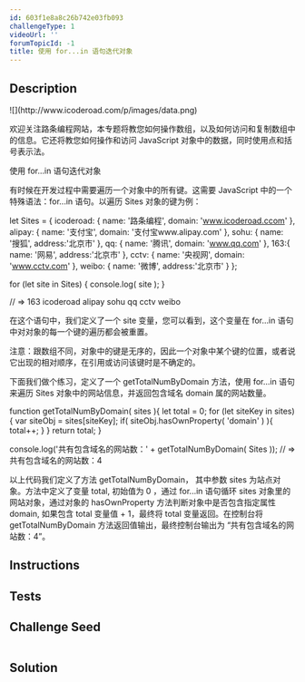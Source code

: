 ```yaml
---
id: 603f1e8a8c26b742e03fb093
challengeType: 1
videoUrl: ''
forumTopicId: -1
title: 使用 for...in 语句迭代对象
---
```


## Description
<section id='description'>
![](http://www.icoderoad.com/p/images/data.png)

欢迎关注路条编程网站，本专题将教您如何操作数组，以及如何访问和复制数组中的信息。它还将教您如何操作和访问 JavaScript 对象中的数据，同时使用点和括号表示法。

使用 for...in 语句迭代对象

有时候在开发过程中需要遍历一个对象中的所有键。这需要 JavaScript 中的一个特殊语法：for...in 语句。以遍历 Sites 对象的键为例：

let Sites = {
  icoderoad: {
    name: '路条编程',
    domain: 'www.icoderoad.ccom'
  },
  alipay: {
    name: '支付宝',
    domain: '支付宝www.alipay.com'
  },
  sohu: {
    name: '搜狐',
    address:'北京市'
  },
  qq: {
    name: '腾讯',
    domain: 'www.qq.com'
  },
  163:{
    name: '网易',
    address:'北京市'
  },
  cctv: {
    name: '央视网',
    domain: 'www.cctv.com'
  },
  weibo: {
    name: '微博',
    address:'北京市'
  }
};

for (let site in Sites) {
  console.log( site );
}

// =>
163
icoderoad
alipay
sohu
qq
cctv
weibo

在这个语句中，我们定义了一个 site 变量，您可以看到，这个变量在 for...in 语句中对对象的每一个键的遍历都会被重置。

注意：跟数组不同，对象中的键是无序的，因此一个对象中某个键的位置，或者说它出现的相对顺序，在引用或访问该键时是不确定的。

下面我们做个练习，定义了一个 getTotalNumByDomain 方法，使用 for...in 语句来遍历 Sites 对象中的网站信息，并返回包含域名 domain 属的网站数量。

function getTotalNumByDomain( sites ){
  let total = 0;
  for (let siteKey in sites) {
      var siteObj = sites[siteKey];
      if( siteObj.hasOwnProperty( 'domain' ) ){
          total++;
      }
  }
  return total;
}

console.log('共有包含域名的网站数：' + getTotalNumByDomain( Sites ));
// => 共有包含域名的网站数：4

以上代码我们定义了方法 getTotalNumByDomain， 其中参数 sites 为站点对象。方法中定义了变量 total, 初始值为 0 ，通过 for...in 语句循环 sites 对象里的网站对象，通过对象的 hasOwnProperty 方法判断对象中是否包含指定属性  domain, 如果包含 total 变量值 + 1，最终将 total 变量返回。在控制台将 getTotalNumByDomain 方法返回值输出，最终控制台输出为 “共有包含域名的网站数：4”。

</section>

## Instructions
<section id='instructions'>

</section>

## Tests
<section id='tests'>

</section>

## Challenge Seed
<section id='challengeSeed'>

<div id='js-seed'>

```js

```

</div>



</section>

## Solution
<section id='solution'>


</section>
